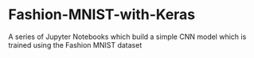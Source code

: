 # Fashion-MNIST-with-Keras
A series of Jupyter Notebooks which build a simple CNN model which is trained using the Fashion MNIST dataset
